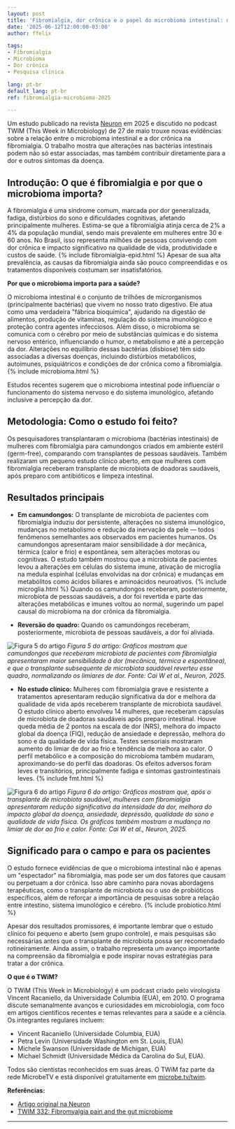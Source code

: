 ```yaml
---
layout: post
title: 'Fibromialgia, dor crônica e o papel do microbioma intestinal: novos achados de 2025'
date: '2025-06-12T12:00:00-03:00'
author: ffelix

tags:
- Fibromialgia
- Microbioma
- Dor crônica
- Pesquisa clínica

lang: pt-br
default_lang: pt-br
ref: fibromialgia-microbioma-2025

---
```


Um estudo publicado na revista [Neuron](https://doi.org/10.1016/j.neuron.2025.03.032) em 2025 e discutido no podcast TWIM (This Week in Microbiology) de 27 de maio trouxe novas evidências sobre a relação entre o microbioma intestinal e a dor crônica na fibromialgia. O trabalho mostra que alterações nas bactérias intestinais podem não só estar associadas, mas também contribuir diretamente para a dor e outros sintomas da doença.
<!--more-->

## Introdução: O que é fibromialgia e por que o microbioma importa?

A fibromialgia é uma síndrome comum, marcada por dor generalizada, fadiga, distúrbios do sono e dificuldades cognitivas, afetando principalmente mulheres. Estima-se que a fibromialgia atinja cerca de 2% a 4% da população mundial, sendo mais prevalente em mulheres entre 30 e 60 anos. No Brasil, isso representa milhões de pessoas convivendo com dor crônica e impacto significativo na qualidade de vida, produtividade e custos de saúde. {% include fibromialgia-epid.html %} Apesar de sua alta prevalência, as causas da fibromialgia ainda são pouco compreendidas e os tratamentos disponíveis costumam ser insatisfatórios.

**Por que o microbioma importa para a saúde?**

O microbioma intestinal é o conjunto de trilhões de microrganismos (principalmente bactérias) que vivem no nosso trato digestivo. Ele atua como uma verdadeira "fábrica bioquímica", ajudando na digestão de alimentos, produção de vitaminas, regulação do sistema imunológico e proteção contra agentes infecciosos. Além disso, o microbioma se comunica com o cérebro por meio de substâncias químicas e do sistema nervoso entérico, influenciando o humor, o metabolismo e até a percepção da dor. Alterações no equilíbrio dessas bactérias (disbiose) têm sido associadas a diversas doenças, incluindo distúrbios metabólicos, autoimunes, psiquiátricos e condições de dor crônica como a fibromialgia. {% include microbioma.html %}

Estudos recentes sugerem que o microbioma intestinal pode influenciar o funcionamento do sistema nervoso e do sistema imunológico, afetando inclusive a percepção da dor.

## Metodologia: Como o estudo foi feito?

Os pesquisadores transplantaram o microbioma (bactérias intestinais) de mulheres com fibromialgia para camundongos criados em ambiente estéril (germ-free), comparando com transplantes de pessoas saudáveis. Também realizaram um pequeno estudo clínico aberto, em que mulheres com fibromialgia receberam transplante de microbiota de doadoras saudáveis, após preparo com antibióticos e limpeza intestinal.

## Resultados principais

- **Em camundongos:** O transplante de microbiota de pacientes com fibromialgia induziu dor persistente, alterações no sistema imunológico, mudanças no metabolismo e redução da inervação da pele — todos fenômenos semelhantes aos observados em pacientes humanos. Os camundongos apresentaram maior sensibilidade à dor mecânica, térmica (calor e frio) e espontânea, sem alterações motoras ou cognitivas. O estudo também mostrou que a microbiota de pacientes levou a alterações em células do sistema imune, ativação de microglia na medula espinhal (células envolvidas na dor crônica) e mudanças em metabólitos como ácidos biliares e aminoácidos neuroativos. {% include microglia.html %} Quando os camundongos receberam, posteriormente, microbiota de pessoas saudáveis, a dor foi revertida e parte das alterações metabólicas e imunes voltou ao normal, sugerindo um papel causal do microbioma na dor crônica da fibromialgia.

- **Reversão do quadro:** Quando os camundongos receberam, posteriormente, microbiota de pessoas saudáveis, a dor foi aliviada.

![Figura 5 do artigo](https://www.cell.com/cms/10.1016/j.neuron.2025.03.032/asset/c4101b78-70b3-4e9b-84f1-25c59bce8c12/main.assets/gr5_lrg.jpg)
*Figura 5 do artigo: Gráficos mostram que camundongos que receberam microbiota de pacientes com fibromialgia apresentaram maior sensibilidade à dor (mecânica, térmica e espontânea), e que o transplante subsequente de microbiota saudável reverteu esse quadro, normalizando os limiares de dor. Fonte: Cai W et al., Neuron, 2025.*

- **No estudo clínico:** Mulheres com fibromialgia grave e resistente a tratamentos apresentaram redução significativa da dor e melhora da qualidade de vida após receberem transplante de microbiota saudável. O estudo clínico aberto envolveu 14 mulheres, que receberam cápsulas de microbiota de doadoras saudáveis após preparo intestinal. Houve queda média de 2 pontos na escala de dor (NRS), melhora do impacto global da doença (FIQ), redução de ansiedade e depressão, melhora do sono e da qualidade de vida física. Testes sensoriais mostraram aumento do limiar de dor ao frio e tendência de melhora ao calor. O perfil metabólico e a composição do microbioma também mudaram, aproximando-se do perfil das doadoras. Os efeitos adversos foram leves e transitórios, principalmente fadiga e sintomas gastrointestinais leves. {% include fmt.html %}

![Figura 6 do artigo](https://www.cell.com/cms/10.1016/j.neuron.2025.03.032/asset/86701a65-abed-49f6-9c26-9a92e9d705fc/main.assets/gr6_lrg.jpg)
*Figura 6 do artigo: Gráficos mostram que, após o transplante de microbiota saudável, mulheres com fibromialgia apresentaram redução significativa da intensidade da dor, melhora do impacto global da doença, ansiedade, depressão, qualidade do sono e qualidade de vida física. Os gráficos também mostram a mudança no limiar de dor ao frio e calor. Fonte: Cai W et al., Neuron, 2025.*

## Significado para o campo e para os pacientes

O estudo fornece evidências de que o microbioma intestinal não é apenas um "espectador" na fibromialgia, mas pode ser um dos fatores que causam ou perpetuam a dor crônica. Isso abre caminho para novas abordagens terapêuticas, como o transplante de microbiota ou o uso de probióticos específicos, além de reforçar a importância de pesquisas sobre a relação entre intestino, sistema imunológico e cérebro. {% include probiotico.html %}

Apesar dos resultados promissores, é importante lembrar que o estudo clínico foi pequeno e aberto (sem grupo controle), e mais pesquisas são necessárias antes que o transplante de microbiota possa ser recomendado rotineiramente. Ainda assim, o trabalho representa um avanço importante na compreensão da fibromialgia e pode inspirar novas estratégias para tratar a dor crônica.

**O que é o TWiM?**

O TWiM (This Week in Microbiology) é um podcast criado pelo virologista Vincent Racaniello, da Universidade Columbia (EUA), em 2010. O programa discute semanalmente avanços e curiosidades em microbiologia, com foco em artigos científicos recentes e temas relevantes para a saúde e a ciência. Os integrantes regulares incluem:

- Vincent Racaniello (Universidade Columbia, EUA)
- Petra Levin (Universidade Washington em St. Louis, EUA)
- Michele Swanson (Universidade de Michigan, EUA)
- Michael Schmidt (Universidade Médica da Carolina do Sul, EUA).

Todos são cientistas reconhecidos em suas áreas. O TWiM faz parte da rede MicrobeTV e está disponível gratuitamente em [microbe.tv/twim](https://www.microbe.tv/twim/).

**Referências:**

- [Artigo original na Neuron](https://doi.org/10.1016/j.neuron.2025.03.032)
- [TWIM 332: Fibromyalgia pain and the gut microbiome](https://www.microbe.tv/twim/twim-332/)

---
